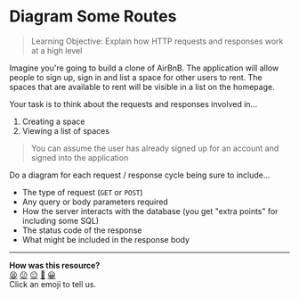 # Diagram Some Routes

> Learning Objective: Explain how HTTP requests and responses work at a high level

Imagine you're going to build a clone of AirBnB. The application will allow people to sign up, sign in and list a space for other users to rent. The spaces that are available to rent will be visible in a list on the homepage.

Your task is to think about the requests and responses involved in...

1. Creating a space
2. Viewing a list of spaces

> You can assume the user has already signed up for an account and signed into the application

Do a diagram for each request / response cycle being sure to include...

- The type of request (`GET` or `POST`)
- Any query or body parameters required
- How the server interacts with the database (you get "extra points" for including some SQL)
- The status code of the response
- What might be included in the response body


<!-- BEGIN GENERATED SECTION DO NOT EDIT -->

---

**How was this resource?**  
[😫](https://airtable.com/shrUJ3t7KLMqVRFKR?prefill_Repository=makersacademy%2Fweb-applications-in-python&prefill_File=paired_challenges%2Fdiagram_some_routes.md&prefill_Sentiment=😫) [😕](https://airtable.com/shrUJ3t7KLMqVRFKR?prefill_Repository=makersacademy%2Fweb-applications-in-python&prefill_File=paired_challenges%2Fdiagram_some_routes.md&prefill_Sentiment=😕) [😐](https://airtable.com/shrUJ3t7KLMqVRFKR?prefill_Repository=makersacademy%2Fweb-applications-in-python&prefill_File=paired_challenges%2Fdiagram_some_routes.md&prefill_Sentiment=😐) [🙂](https://airtable.com/shrUJ3t7KLMqVRFKR?prefill_Repository=makersacademy%2Fweb-applications-in-python&prefill_File=paired_challenges%2Fdiagram_some_routes.md&prefill_Sentiment=🙂) [😀](https://airtable.com/shrUJ3t7KLMqVRFKR?prefill_Repository=makersacademy%2Fweb-applications-in-python&prefill_File=paired_challenges%2Fdiagram_some_routes.md&prefill_Sentiment=😀)  
Click an emoji to tell us.

<!-- END GENERATED SECTION DO NOT EDIT -->
